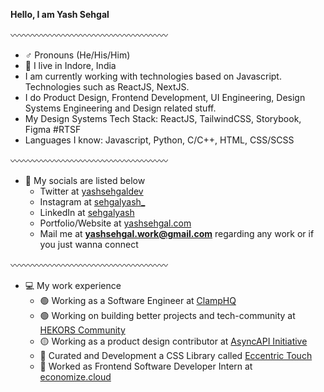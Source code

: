 **Hello, I am Yash Sehgal**

〰️〰️〰️〰️〰️〰️〰️〰️〰️〰️〰️〰️〰️〰️〰️〰️〰️〰️

- ♂️ Pronouns (He/His/Him)
- 📍 I live in Indore, India
- I am currently working with technologies based on Javascript. Technologies such as ReactJS, NextJS.
- I do Product Design, Frontend Development, UI Engineering, Design Systems Engineering and Design related stuff.
- My Design Systems Tech Stack: ReactJS, TailwindCSS, Storybook, Figma #RTSF
- Languages I know: Javascript, Python, C/C++, HTML, CSS/SCSS

〰️〰️〰️〰️〰️〰️〰️〰️〰️〰️〰️〰️〰️〰️〰️〰️〰️〰️

- 💬 My socials are listed below
  - Twitter at [yashsehgaldev](https://twitter.com/yashsehgaldev)
  - Instagram at [sehgalyash_](https://instagram.com/sehgalyash_)
  - LinkedIn at [sehgalyash](https://linkedin.com/in/sehgalyash)
  - Portfolio/Website at [yashsehgal.com](https://yashsehgal.com)
  - Mail me at **yashsehgal.work@gmail.com** regarding any work or if you just wanna connect

〰️〰️〰️〰️〰️〰️〰️〰️〰️〰️〰️〰️〰️〰️〰️〰️〰️〰️

- 💻 My work experience
  - 🟢 Working as a Software Engineer at [ClampHQ](https://joinclamp.com)
  - 🟢 Working on building better projects and tech-community at [HEKORS Community](https://github.com/hekors)
  - 🟡 Working as a product design contributor at [AsyncAPI Initiative](https://asyncapi.com)
  - 🔴 Curated and Development a CSS Library called [Eccentric Touch](https://eccentrictouch.thedesignsystems.com)
  - 🔴 Worked as Frontend Software Developer Intern at [economize.cloud](https://economize.cloud)
